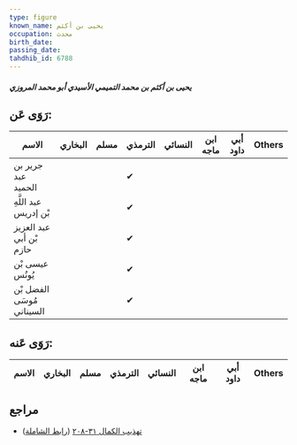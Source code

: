 ```yaml
---
type: figure
known_name: يحيى بن أكثم
occupation: محدث
birth_date:
passing_date:
tahdhib_id: 6788
---
```

##### يحيى بن أكثم بن محمد التميمي الأسيدي أبو محمد المروزي

## رَوَى عَن:
| الاسم                     | البخاري | مسلم | الترمذي | النسائي | ابن ماجه | أبي داود | Others |
| ------------------------- | ------- | ---- | ------- | ------- | -------- | -------- | ------ |
| جرير بن عبد الحميد        |         |      | ✔       |         |          |          |        |
| عبد اللَّهِ بْن إدريس     |         |      | ✔       |         |          |          |        |
| عبد العزيز بْن أبي حازم   |         |      | ✔       |         |          |          |        |
| عيسى بْن يُونُس           |         |      | ✔       |         |          |          |        |
| الفضل بْن مُوسَى السيناني |         |      | ✔       |         |          |          |        |
## رَوَى عَنه:
| الاسم | البخاري | مسلم | الترمذي | النسائي | ابن ماجه | أبي داود | Others |
| ----- | ------- | ---- | ------- | ------- | -------- | -------- | ------ |
## مراجع
- [تهذيب الكمال ٣١-٢٠٨](obsidian://open?vault=Tahdhib-al-Kamal&file=Figures/٦٧٨٨-يحيى%20بن%20أكثم%20بن%20محمد%20التميمي%20الأسيدي%20أبو%20محمد%20المروزي) ([رابط الشاملة](https://shamela.ws/book/3722/16756))